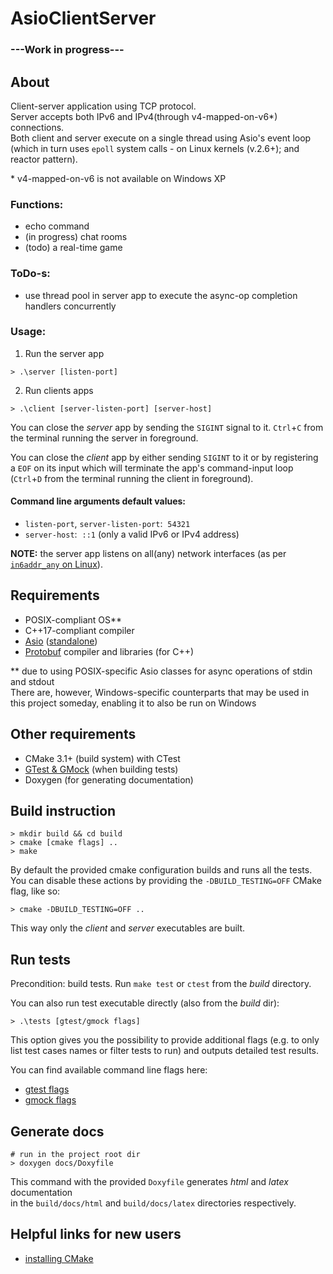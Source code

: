 # AsioClientServer

### __---Work in progress---__

## About
Client-server application using TCP protocol.  
Server accepts both IPv6 and IPv4(through v4-mapped-on-v6*) connections.   
Both client and server execute on a single thread using Asio's event loop  
(which in turn uses `epoll` system calls - on Linux kernels (v.2.6+); and reactor pattern).

\* v4-mapped-on-v6 is not available on Windows XP

### Functions:
- echo command
- (in progress) chat rooms
- (todo) a real-time game

### ToDo-s:
- use thread pool in server app to execute the async-op completion handlers concurrently

### Usage:
1. Run the server app
```
> .\server [listen-port]
```
2. Run clients apps
```
> .\client [server-listen-port] [server-host]
```
You can close the _server_ app by sending the `SIGINT` signal to it. `Ctrl`+`C` from the terminal running the server in foreground.

You can close the _client_ app by either sending `SIGINT` to it or by registering a `EOF` on its input which will terminate the app's command-input loop (`Ctrl`+`D` from the terminal running the client in foreground).

#### Command line arguments default values:
- `listen-port`, `server-listen-port`: &nbsp;`54321`
- `server-host`: &nbsp;`::1` (only a valid IPv6 or IPv4 address)

__NOTE:__ the server app listens on all(any) network interfaces (as per [`in6addr_any` on Linux](http://man7.org/linux/man-pages/man7/ipv6.7.html)).

## Requirements
- POSIX-compliant OS**
- C++17-compliant compiler
- [Asio](http://think-async.com/Asio/) ([standalone](https://github.com/chriskohlhoff/asio))
- [Protobuf](https://github.com/protocolbuffers/protobuf) compiler and libraries (for C++)

\*\* due to using POSIX-specific Asio classes for async operations of stdin and stdout  
There are, however, Windows-specific counterparts that may be used in this project someday, enabling it to also be run on Windows

## Other requirements
- CMake 3.1+ (build system) with CTest
- [GTest & GMock](https://github.com/google/googletest) (when building tests)
- Doxygen (for generating documentation)

## Build instruction
```
> mkdir build && cd build
> cmake [cmake flags] ..
> make
```
By default the provided cmake configuration builds and runs all the tests.  
You can disable these actions by providing the `-DBUILD_TESTING=OFF` CMake flag, like so:
```
> cmake -DBUILD_TESTING=OFF ..
```
This way only the _client_ and _server_ executables are built.

## Run tests
Precondition: build tests.
Run `make test` or `ctest` from the _build_ directory.

You can also run test executable directly (also from the _build_ dir):
```
> .\tests [gtest/gmock flags]
```  
This option gives you the possibility to provide additional flags (e.g. to only list test cases names or filter tests to run) and outputs detailed test results.

You can find available command line flags here:
- [gtest flags](https://github.com/google/googletest/blob/master/googletest/docs/advanced.md#running-test-programs-advanced-options)
- [gmock flags](https://github.com/google/googletest/blob/master/googlemock/docs/CheatSheet.md#flags)

## Generate docs
```
# run in the project root dir
> doxygen docs/Doxyfile
```
This command with the provided `Doxyfile` generates _html_ and _latex_ documentation  
in the `build/docs/html` and `build/docs/latex` directories respectively.

## Helpful links for new users
- [installing CMake](https://cliutils.gitlab.io/modern-cmake/chapters/intro/installing.html)
